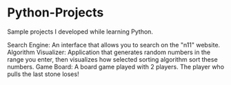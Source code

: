 # Python-Projects

Sample projects I developed while learning Python.

Search Engine: An interface that allows you to search on the "n11" website.
Algorithm Visualizer: Application that generates random numbers in the range you enter, then visualizes how selected sorting algorithm sort these numbers.
Game Board: A board game played with 2 players. The player who pulls the last stone loses!
